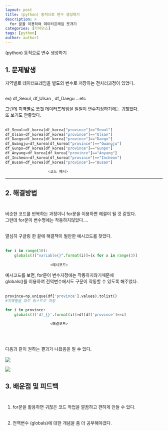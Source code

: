 ```yaml
---
layout: post
title: (python) 동적으로 변수 생성하기 
description: >
  for 문을 이용하여 데이터프레임 쪼개기
categories: [가이던스]
tags: [python]
author: author1
---
```


(python) 동적으로 변수 생성하기

##  1. 문제발생

지역별로 데이터프레임을 별도의 변수로 저장하는 전처리과정이 있었다. <br><br>

ex)  df_Seoul, df_Ulsan , df_Daegu ...etc  <br>

그런데 지역별로 쪼갠 데이터프레임을 일일이 변수지정하기에는 귀찮았다. <br>
또 보기도 안좋았다.<br><br>

```python
df_Seoul=df_korea[df_korea["province"]=="Seoul"]
df_Ulsan=df_korea[df_korea["province"]=="Ulsan"]
df_Daegu=df_korea[df_korea["province"]=="Daegu"]
df_Gwangju=df_korea[df_korea["province"]=="Gwangju"]
df_Gunpo=df_korea[df_korea["province"]=="Gunpo"]
df_Anyang=df_korea[df_korea["province"]=="Anyang"]
df_Incheon=df_korea[df_korea["province"]=="Incheon"]
df_Busan=df_korea[df_korea["province"]=="Busan"]

                   <코드 예시>
```

---

## 2. 해결방법 <br><br>

비슷한 코드를 반복하는 과정이니 for문을 이용하면 해결이 될 것 같았다. <br>
그런데 for문이 변수명에는 작동하지않았다....<br><br>

열심히 구글링 한 끝에 해결책이 될만한 예시코드를 찾았다.  <br><br>

```python 
for i in range(10):
	globals()["variable{}".format(i)]=[x for x in range(3)]
    
                    <예시코드>
```

예시코드를 보면, for문이 변수지정에는 작동하지않기때문에  <br>
globals()를 이용하여 전역변수에서도 구문이 작동할 수 있도록 해주었다. <br><br>

```python
province=np.unique(df['province'].values).tolist()
#지역명을 따로 리스트로 저장

for i in province:
    globals()['df_{}'.format(i)]=df[df['province']==i]
    
                    <해결코드>
```
<br><br>

다음과 같이 원하는 결과가 나왔음을 알 수 있다. <br><br>
![](https://images.velog.io/images/datata29/post/9b1dc710-a89d-477c-9ce6-94581e82def7/province.png)

![](https://images.velog.io/images/datata29/post/95436f35-58d2-4cd1-8172-2b44f3641260/cafethumb.pstatic.net.png)

## 3. 배운점 및 피드백 <br><br>

1. for문을 활용하면 귀찮은 코드 작업을 깔끔하고 편하게 만들 수 있다. <br><br>

2. 전역변수 (globals)에 대한 개념을 좀 더 공부해야겠다. <br><br>